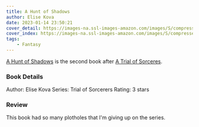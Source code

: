 ```yaml
---
title: A Hunt of Shadows
author: Elise Kova
date: 2023-01-14 23:50:21
cover_detail: https://images-na.ssl-images-amazon.com/images/S/compressed.photo.goodreads.com/books/1641913909i/60103749.jpg
cover_index: https://images-na.ssl-images-amazon.com/images/S/compressed.photo.goodreads.com/books/1641913909i/60103749.jpg
tags: 
	- Fantasy
---
```


[A Hunt of Shadows](https://www.goodreads.com/book/show/60103749-a-hunt-of-shadows) is the second book after [A Trial of Sorceres](../../../../2023/01/16/Sorcerers/).

### Book Details

Author: Elise Kova
Series: Trial of Sorcerers
Rating: 3 stars

### Review

This book had so many plotholes that I'm giving up on the series.
